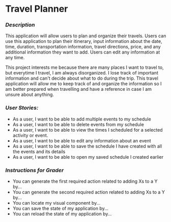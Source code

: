 
# Travel Planner 

### *Description*
This application will allow users to plan and organize their travels. Users can use this application to plan their 
itinerary, input information about the date, time, duration, transportation information, travel directions, price,
and any additional information they want to add. Users can edit any information at any time. 


This project interests me because there are many places I want to travel to, but everytime I travel,
I am always disorganized. I lose track of important information and can't decide about what to do during the trip. This travel application will allow me to keep track
of and organize the information so I am better prepared when travelling and have a reference in case I am unsure about anything.



### *User Stories:*


- As a user, I want to be able to add multiple events to my schedule
- As a user, I want to be able to delete events from my schedule
- As a user, I want to be able to view the times I scheduled for a selected activity or event.
- As a user, I want to be able to edit any information about an event
- As a user, I want to be able to save the schedule I have created with all the events and its details
- As a user, I want to be able to open my saved schedule I created earlier


### *Instructions for Grader*

- You can generate the first required action related to adding Xs to a Y by...
- You can generate the second required action related to adding Xs to a Y by...
- You can locate my visual component by...
- You can save the state of my application by...
- You can reload the state of my application by...
